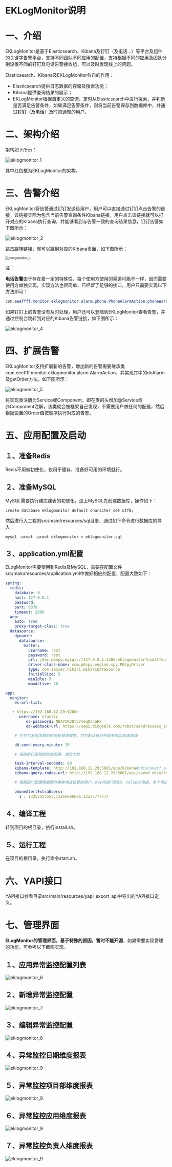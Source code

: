 # EKLogMonitor说明



# 一、介绍

EKLogMonitor是基于Elasticsearch、Kibana及钉钉（及电话...）等平台及组件的关键字告警平台，支持不同团队不同应用的配置，支持根据不同的应用及团队分别设置不同的钉钉及电话告警接收组，可以及时发现线上的问题。

Elasticsearch、Kibana及EKLogMonitor各自的作用：

- Elasticsearch提供日志数据的存储及搜索功能；
- Kibana提供查询结果的展示；
- EKLogMonitor根据自定义的查询，定时从Elasticsearch中进行搜索，并判断是否满足告警条件，如果满足告警条件，则将当前告警保存到数据库中，并通过钉钉（及电话）及时的通知的用户。

# 二、架构介绍

架构如下所示：

<img src="images/eklogmonitor_1.png" alt="eklogmonitor_1"  />

其中红色框为EKLogMonitor的架构。

# 三、告警介绍

EKLogMonitor将告警通过钉钉发送给用户，用户可以直接通过钉钉点击告警的链接，该链接实际为包含当前告警查询条件Kibana链接，用户点击该链接就可以打开对应的Kibana执行查询，并能够看到与告警一致的查询结果信息，钉钉告警如下图所示：

![eklogmonitor_2](images/eklogmonitor_2.png)



跳击跳转链接，就可以跳到对应的Kibana页面，如下图所示：

<img src="images/eklogmonitor_3.png" alt="eklogmonitor_3" style="zoom:67%;" />

注：

**电话告警**由于存在着一定的特殊性，每个使用方使用的渠道可能不一样，因而需要使用方单独实现，实现方法也很简单，已经留了足够的接口，用户只需要实现以下方法即可：

```java
com.eeeffff.monitor.eklogmonitor.alarm.phone.PhoneAlarmAction.phoneWarning(PhoneAlarmObj)
```

如果钉钉上的告警没有及时处理，用户还可以登陆到EKLogMonitor查看告警，并通过控制台跳转到对应的Kibana告警链接，如下图所示：

![eklogmonitor_4](images/eklogmonitor_4.png)

# 四、扩展告警

EKLogMonitor支持扩展新的告警，增加新的告警需要继承类com.eeeffff.monitor.eklogmonitor.alarm.AlarmAction，并实现其中的doAlarm及getOrder方法，如下图所示：

![eklogmonitor_5](images/eklogmonitor_5.png)

将实现类注册为Service或Component，即在类的头增加@Service或@Component注解，该类就会被框架自己发现，不需要用户做任何的配置，然后根据设置的Order值按顺序执行对应的告警。

# 五、应用配置及启动

## １、准备Redis

Redis不用做初使化，仅用于缓存，准备好可用的环境就行。

## ２、准备MySQL

MySQL需要执行建库建表的初使化，连上MySQL先创建数据库，操作如下：

```mysql
create database eklogmonitor default character set utf8;
```

然后进行入工程的src/main/resources/sql目录，通过如下命令进行数据库的导入：

```mysql
mysql -uroot -proot eklogmonitor < eklogmonitor.sql
```

## ３、application.yml配置

ELogMonitor需要使用到Redis及MySQL，需要在配置文件src/main/resources/application.yml中做好相应的配置，配置大致如下：

```yml
spring:
  redis:
    database: 0
    host: 127.0.0.1
    password: 
    port: 6379
    timeout: 2000
  aop:
    auto: true
    proxy-target-class: true
  datasource:
    dynamic:
      datasource:
        master:
          username: root
          password: root
          url: jdbc:p6spy:mysql://127.0.0.1:3306/eklogmonitor?useAffectedRows=true&useSSL=false&characterEncoding=utf8&zeroDateTimeBehavior=convertToNull&serverTimezone=Asia/Shanghai
          driver-class-name: com.p6spy.engine.spy.P6SpyDriver
          type: com.zaxxer.hikari.HikariDataSource
          initialSize: 5
          minIdle: 5
          maxActive: 20

app:
  monitor:
    es-url-list:

   - https://192.168.12.29:9200/
     -username: elastic
         es-password: NNAYUK28t37v6qD3haHk
         dd-webhook-url: https://oapi.dingtalk.com/robot/send?access_token=

    # 往钉钉发送消息的时候有频率限制，钉钉默认每分钟最多可以发送20条

​    dd-send-every-minute: 20

    # 系统执行监控的检查周期，单位为秒

​    task-interval-seconds: 60
​    kibana-template: http://192.168.12.29:5601/app/kibana#/discover?_a=(columns:!(_source),filters:!(('$state':(store:appState),meta:(alias:!n,disabled:!f,index:'${index}',key:query,negate:!f,type:custom,value:'${original_query}'),query:${query})),index:'${index}',interval:auto,query:(language:kuery,query:''),sort:!('@timestamp',desc))&_g=(filters:!(),refreshInterval:(pause:!t,value:0),time:(from:'${startTime}',to:'${endTime}'))
​    kibana-query-index-url: http://192.168.12.29:5601/api/saved_objects/_find?type=index-pattern&per_page=500

    # 根据部门配置需要额外接收电话告警的用户，Key为部门的ID，value的电话，多个电话以英文的逗号分隔

​    phoneAlertExtraUsers:
​      1 : 13255555555,13266666666,13277777777
```

## ４、编译工程

转到项目的根目录，执行install.sh。

## ５、运行工程

在项目的根目录，执行命令start.sh。

# 六、YAPI接口

YAPI接口参看目录src/main/resources/yapi_export_api中导出的YAPI接口定义。

# 七、管理界面

**ELogMonitor的管理界面，基于特殊的原因，暂时不能开源**，如果需要实现管理的功能，可参考以下截图实现。

## １、应用异常监控配置列表

![eklogmonitor_6](images/eklogmonitor_6.png)

## ２、新增异常监控配置

![eklogmonitor_7](images/eklogmonitor_7.png)

## ３、编辑异常监控配置

![eklogmonitor_8](images/eklogmonitor_8.png)

## ４、异常监控日期维度报表

![eklogmonitor_9](images/eklogmonitor_9.png)

## ５、异常监控项目部维度报表

![eklogmonitor_9](images/eklogmonitor_10.png)

## ６、异常监控应用维度报表

![eklogmonitor_9](images/eklogmonitor_11.png)

## ７、异常监控负责人维度报表

![eklogmonitor_9](images/eklogmonitor_12.png)
